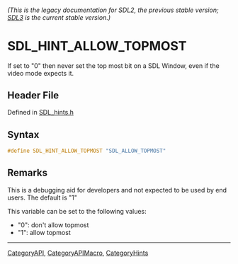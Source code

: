 ###### (This is the legacy documentation for SDL2, the previous stable version; [SDL3](https://wiki.libsdl.org/SDL3/) is the current stable version.)
# SDL_HINT_ALLOW_TOPMOST

If set to "0" then never set the top most bit on a SDL Window, even if the video mode expects it.

## Header File

Defined in [SDL_hints.h](https://github.com/libsdl-org/SDL/blob/SDL2/include/SDL_hints.h)

## Syntax

```c
#define SDL_HINT_ALLOW_TOPMOST "SDL_ALLOW_TOPMOST"
```

## Remarks

This is a debugging aid for developers and not expected to be used by end
users. The default is "1"

This variable can be set to the following values:

- "0": don't allow topmost
- "1": allow topmost

----
[CategoryAPI](CategoryAPI), [CategoryAPIMacro](CategoryAPIMacro), [CategoryHints](CategoryHints)

